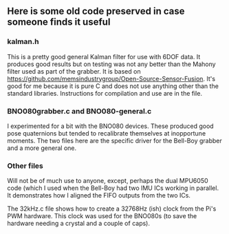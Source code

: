 ## Here is some old code preserved in case someone finds it useful

### kalman.h

This is a pretty good general Kalman filter for use with 6DOF data.  It produces good results but on testing was not any better than the Mahony filter used as part of the grabber.  It is based on https://github.com/memsindustrygroup/Open-Source-Sensor-Fusion.  It's good for me because it is pure C and does not use anything other than the standard libraries.  Instructions for compilation and use are in the file.

### BNO080grabber.c and BNO080-general.c

I experimented for a bit with the BNO080 devices.  These produced good pose quaternions but tended to recalibrate themselves at inopportune moments.  The two files here are the specific driver for the Bell-Boy grabber and a more general one.

### Other files

Will not be of much use to anyone, except, perhaps the dual MPU6050 code (which I used when the Bell-Boy had two IMU ICs working in parallel.  It demonstrates how I aligned the FIFO outputs from the two ICs.

The 32kHz.c file shows how to create a 32768Hz (ish) clock from the Pi's PWM hardware.  This clock was used for the BNO080s (to save the hardware needing a crystal and a couple of caps).
